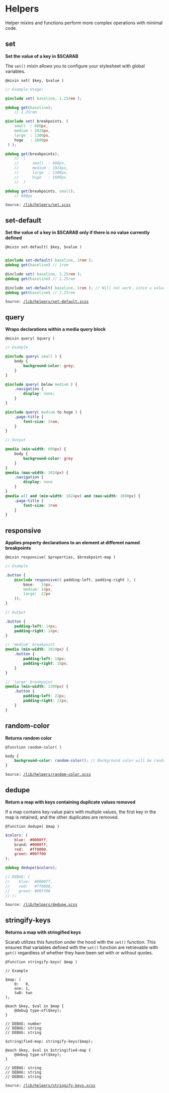 # Helpers
Helper mixins and functions perform more complex operations with minimal code.

## set
**Set the value of a key in $SCARAB**

The `set()` mixin allows you to configure your stylesheet with global variables. 

`@mixin set( $key, $value )`

```scss
// Example Usage:

@include set( baseline, 1.25rem );

@debug get(baseline);
    // 1.25rem

@include set( breakpoints, (
    small  : 600px,
    medium : 1024px,
    large  : 1300px,
    huge   : 1600px
 ) );

@debug get(breakpoints);
    //  (
    //      small  : 600px,
    //      medium : 1024px,
    //      large  : 1300px,
    //      huge   : 1600px
    //  )

@debug get(breakpoints, small);
    // 600px
```

`Source: `[`/lib/helpers/set.scss`](../lib/helpers/set.scss)



## set-default
**Set the value of a key in $SCARAB only if there is no value currently defined**

`@mixin set-default( $key, $value )`

```scss

@include set-default( baseline, 1rem );
@debug get(baseline) // 1rem

@include set( baseline, 1.25rem );
@debug get(baseline) // 1.25rem

@include set-default( baseline, 1rem ); // Will not work, since a value already exists
@debug get(baseline) // 1.25rem
```

`Source: `[`/lib/helpers/set-default.scss`](../lib/helpers/set-default.scss)



## query
**Wraps declarations within a media query block**

`@mixin query( $query )`

```scss
// Example

@include query( small ) {
    body {
        background-color: grey;
    }
}

@include query( below medium ) {
    .navigation {
        display: none;
    }
}

@include query( medium to huge ) {
    .page-title {
        font-size: 3rem;
    }
}
```
```scss
// Output

@media (min-width: 600px) {
    body {
        background-color: grey
    }
}
@media (max-width: 1024px) {
    .navigation {
        display: none
    }
}
@media all and (min-width: 1024px) and (max-width: 1600px) {
    .page-title {
        font-size: 3rem
    }
}
```



## responsive
**Applies property declarations to an element at different named breakpoints**

`@mixin responsive( $properties, $breakpoint-map )`

```scss
// Example

.button {
    @include responsive(( padding-left, padding-right ), (
        base:   14px,
        medium: 18px,
        large:  22px
    ));
}
```

```scss
// Output

.button {
    padding-left: 14px;
    padding-right: 14px;
}

// 'medium' breakpoint
@media (min-width: 1024px) {
    .button {
        padding-left: 18px;
        padding-right: 18px;
    }
}

// 'large' breakpoint
@media (min-width: 1300px) {
    .button {
        padding-left: 22px;
        padding-right: 22px;
    }
}
```



## random-color
**Returns random color**

`@function random-color( )`

```scss
body {
    background-color: random-color(); // Background color will be randomized each time the pre-processor runs
}
```

`Source: `[`/lib/helpers/random-color.scss`](../lib/helpers/random-color.scss)



## dedupe
**Return a map with keys containing duplicate values removed**

If a map contains key-value pairs with multiple values, the first key in the map is retained, and the other duplicates are removed.

`@function dedupe( $map )`

```scss
$colors: (
    blue:  #0000ff,
    brand: #0000ff,
    red:   #ff0000,
    green: #00ff00
);

@debug dedupe($colors);

// DEBUG: (
//    blue:  #0000ff,
//    red:   #ff0000,
//    green: #00ff00
// );
```
`Source: `[`/lib/helpers/dedupe.scss`](../lib/helpers/dedupe.scss)



## stringify-keys
**Returns a map with stringified keys**

Scarab utilizes this function under the hood with the `set()` function. This ensures that variables defined with the `set()` function are retrievable with `get()` regardless of whether they have been set with or without quotes.

`@function stringify-keys( $map )`

```
// Example

$map: (
    0:   0,
    one: 1,
    tw0: two
);

@each $key, $val in $map {
    @debug type-of($key);
}

// DEBUG: number
// DEBUG: string
// DEBUG: string

$stringified-map: stringify-keys($map);

@each $key, $val in $stringified-map {
    @debug type-of($key);
}

// DEBUG: string
// DEBUG: string
// DEBUG: string
```
`Source: `[`/lib/helpers/stringify-keys.scss`](../lib/helpers/stringify-keys.scss)
